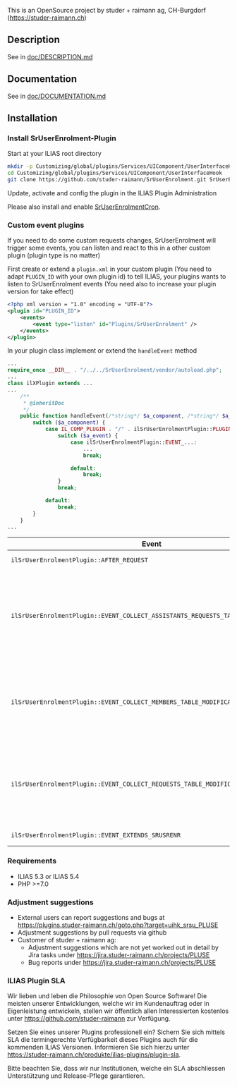 This is an OpenSource project by studer + raimann ag, CH-Burgdorf (https://studer-raimann.ch)

## Description
See in [doc/DESCRIPTION.md](./doc/DESCRIPTION.md)

## Documentation
See in [doc/DOCUMENTATION.md](./doc/DOCUMENTATION.md)

## Installation

### Install SrUserEnrolment-Plugin
Start at your ILIAS root directory
```bash
mkdir -p Customizing/global/plugins/Services/UIComponent/UserInterfaceHook
cd Customizing/global/plugins/Services/UIComponent/UserInterfaceHook
git clone https://github.com/studer-raimann/SrUserEnrolment.git SrUserEnrolment
```
Update, activate and config the plugin in the ILIAS Plugin Administration

Please also install and enable [SrUserEnrolmentCron](https://github.com/studer-raimann/SrUserEnrolmentCron).

### Custom event plugins
If you need to do some custom requests changes, SrUserEnrolment will trigger some events, you can listen and react to this in a other custom plugin (plugin type is no matter)

First create or extend a `plugin.xml` in your custom plugin (You need to adapt `PLUGIN_ID` with your own plugin id) to tell ILIAS, your plugins wants to listen to SrUserEnrolment events (You need also to increase your plugin version for take effect)

```xml
<?php xml version = "1.0" encoding = "UTF-8"?>
<plugin id="PLUGIN_ID">
	<events>
		<event type="listen" id="Plugins/SrUserEnrolment" />
	</events>
</plugin>
```

In your plugin class implement or extend the `handleEvent` method

```php
...
require_once __DIR__ . "/../../SrUserEnrolment/vendor/autoload.php";
...
class ilXPlugin extends ...
...
	/**
	 * @inheritDoc
	 */
	public function handleEvent(/*string*/ $a_component, /*string*/ $a_event, /*array*/ $a_parameter)/*: void*/ {
		switch ($a_component) {
			case IL_COMP_PLUGIN . "/" . ilSrUserEnrolmentPlugin::PLUGIN_NAME:
				switch ($a_event) {
					case ilSrUserEnrolmentPlugin::EVENT_...:
						...
						break;

					default:
						break;
				}
				break;

			default:
				break;
		}
	}
...
```

| Event | Parameters | Purpose |
|-------|------------|---------|
| `ilSrUserEnrolmentPlugin::AFTER_REQUEST` | `request => object<Request>` | After a request is done |
| `ilSrUserEnrolmentPlugin::EVENT_COLLECT_ASSISTANTS_REQUESTS_TABLE_MODIFICATIONS` | `modifications => &array<AbstractAssistantsRequestsTableModifications>` | Collect assistants requests table modifications (Please note `modifications` is a reference variable, if it should not works) |
| `ilSrUserEnrolmentPlugin::EVENT_COLLECT_MEMBERS_TABLE_MODIFICATIONS` | `modifications => &array<AbstractMembersTableModifications>` | Collect memmbers table modifications (Please note `modifications` is a reference variable, if it should not works) |
| `ilSrUserEnrolmentPlugin::EVENT_COLLECT_REQUESTS_TABLE_MODIFICATIONS` | `modifications => &array<AbstractRequestsTableModifications>` | Collect requests table modifications (Please note `modifications` is a reference variable, if it should not works) |
| `ilSrUserEnrolmentPlugin::EVENT_EXTENDS_SRUSRENR` | - | Extends SrUserEnrolment |

### Requirements
* ILIAS 5.3 or ILIAS 5.4
* PHP >=7.0

### Adjustment suggestions
* External users can report suggestions and bugs at https://plugins.studer-raimann.ch/goto.php?target=uihk_srsu_PLUSE
* Adjustment suggestions by pull requests via github
* Customer of studer + raimann ag: 
	* Adjustment suggestions which are not yet worked out in detail by Jira tasks under https://jira.studer-raimann.ch/projects/PLUSE
	* Bug reports under https://jira.studer-raimann.ch/projects/PLUSE

### ILIAS Plugin SLA
Wir lieben und leben die Philosophie von Open Source Software! Die meisten unserer Entwicklungen, welche wir im Kundenauftrag oder in Eigenleistung entwickeln, stellen wir öffentlich allen Interessierten kostenlos unter https://github.com/studer-raimann zur Verfügung.

Setzen Sie eines unserer Plugins professionell ein? Sichern Sie sich mittels SLA die termingerechte Verfügbarkeit dieses Plugins auch für die kommenden ILIAS Versionen. Informieren Sie sich hierzu unter https://studer-raimann.ch/produkte/ilias-plugins/plugin-sla.

Bitte beachten Sie, dass wir nur Institutionen, welche ein SLA abschliessen Unterstützung und Release-Pflege garantieren.
